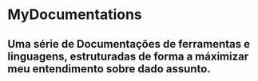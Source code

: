 # MyDocumentations

## Uma série de Documentações de ferramentas e linguagens, estruturadas de forma a máximizar meu entendimento sobre dado assunto.  
